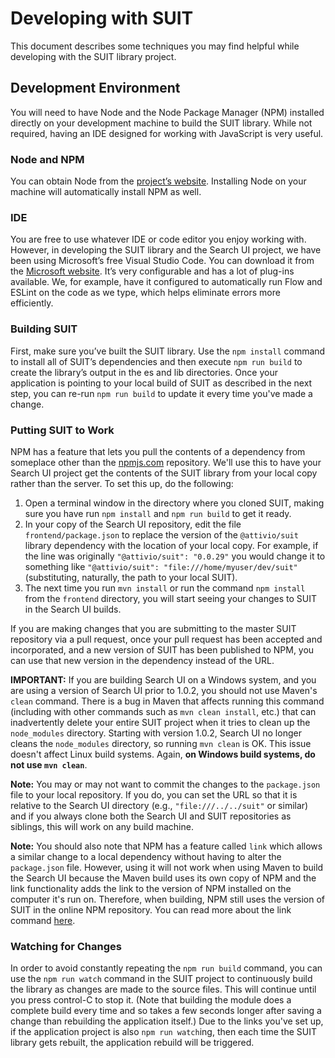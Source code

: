 # Developing with SUIT

This document describes some techniques you may find helpful while developing
with the SUIT library project.

## Development Environment

You will need to have Node and the Node Package Manager (NPM) installed directly
on your development machine to build the SUIT library. While not required, having
an IDE designed for working with JavaScript is very useful.

### Node and NPM

You can obtain Node from the [project’s website](nodejs.org). Installing Node on
your machine will automatically install NPM as well.

### IDE

You are free to use whatever IDE or code editor you enjoy working with. However,
in developing the SUIT library and the Search UI project, we have been using
Microsoft’s free Visual Studio Code. You can download it from the
[Microsoft website](code.visualstudio.com). It’s very configurable and has a lot
of plug-ins available. We, for example, have it configured to automatically run
Flow and ESLint on the code as we type, which helps eliminate errors more efficiently.

### Building SUIT

First, make sure you’ve built the SUIT library. Use the `npm install` command to
install all of SUIT’s dependencies and then execute `npm run build` to create the
library’s output in the es and lib directories. Once your application is pointing
to your local build of SUIT as described in the next step, you can re-run
`npm run build` to update it every time you've made a change.

### Putting SUIT to Work

NPM has a feature that lets you pull the contents of a dependency from someplace
other than the [npmjs.com](npmjs.com) repository. We'll use this to have your
Search UI project get the contents of the SUIT library from your local copy
rather than the server. To set this up, do the following:

1. Open a terminal window in the directory where you cloned SUIT, making sure
   you have run `npm install` and `npm run build` to get it ready.
2. In your copy of the Search UI repository, edit the file `frontend/package.json`
   to replace the version of the `@attivio/suit` library dependency with the
   location of your local copy. For example, if the line was originally
   `"@attivio/suit": "0.0.29"` you would change it to something like
   `"@attivio/suit": "file:///home/myuser/dev/suit"` (substituting, naturally,
   the path to your local SUIT).
3. The next time you run `mvn install` or run the command `npm install` from
   the `frontend` directory, you will start seeing your changes to SUIT in the
   Search UI builds.

If you are making changes that you are submitting to the master SUIT repository
via a pull request, once your pull request has been accepted and incorporated,
and a new version of SUIT has been published to NPM, you can use that new version
in the dependency instead of the URL.

**IMPORTANT:** If you are building Search UI on a Windows system, and you are
using a version of Search UI prior to 1.0.2, you should not use Maven's `clean`
command. There is a bug in Maven that affects running this command (including
with other commands such as `mvn clean install`, etc.) that can inadvertently
delete your entire SUIT project when it tries to clean up the `node_modules`
directory. Starting with version 1.0.2, Search UI no longer cleans the `node_modules`
directory, so running `mvn clean` is OK. This issue doesn't affect Linux build
systems. Again, **on Windows build systems, do not use `mvn clean`**.

**Note:** You may or may not want to commit the changes to the `package.json`
file to your local repository. If you do, you can set the URL so that it is
relative to the Search UI directory (e.g., `"file:///../../suit"` or similar)
and if you always clone both the Search UI and SUIT repositories as siblings,
this will work on any build machine.

**Note:** You should also note that NPM has a feature called `link` which allows
a similar change to a local dependency without having to alter the `package.json`
file. However, using it will not work when using Maven to build the Search UI
because the Maven build uses its own copy of NPM and the link functionality adds
the link to the version of NPM installed on the computer it's run on. Therefore,
when building, NPM still uses the version of SUIT in the online NPM repository.
You can read more about the link command [here](https://docs.npmjs.com/cli/link).

### Watching for Changes

In order to avoid constantly repeating the `npm run build` command, you can use the
`npm run watch` command in the SUIT project to continuously build the library as
changes are made to the source files. This will continue until you press control-C
to stop it. (Note that building the module does a complete build every time and so
takes a few seconds longer after saving a change than rebuilding the application
itself.) Due to the links you've set up, if the application project is also
`npm run watch`ing, then each time the SUIT library gets rebuilt, the application
rebuild will be triggered.
